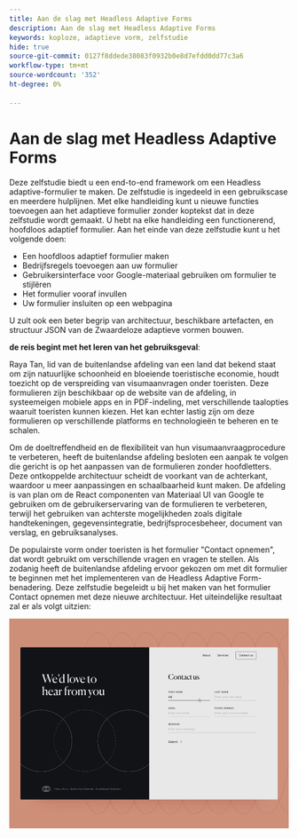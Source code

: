 ```yaml
---
title: Aan de slag met Headless Adaptive Forms
description: Aan de slag met Headless Adaptive Forms
keywords: koploze, adaptieve vorm, zelfstudie
hide: true
source-git-commit: 0127f8ddede38083f0932b0e8d7efdd0dd77c3a6
workflow-type: tm+mt
source-wordcount: '352'
ht-degree: 0%

---
```



# Aan de slag met Headless Adaptive Forms

Deze zelfstudie biedt u een end-to-end framework om een Headless adaptive-formulier te maken. De zelfstudie is ingedeeld in een gebruikscase en meerdere hulplijnen. Met elke handleiding kunt u nieuwe functies toevoegen aan het adaptieve formulier zonder koptekst dat in deze zelfstudie wordt gemaakt. U hebt na elke handleiding een functionerend, hoofdloos adaptief formulier. Aan het einde van deze zelfstudie kunt u het volgende doen:

* Een hoofdloos adaptief formulier maken
* Bedrijfsregels toevoegen aan uw formulier
* Gebruikersinterface voor Google-materiaal gebruiken om formulier te stijlëren
* Het formulier vooraf invullen 
* Uw formulier insluiten op een webpagina

U zult ook een beter begrip van architectuur, beschikbare artefacten, en structuur JSON van de Zwaardeloze adaptieve vormen bouwen.

**de reis begint met het leren van het gebruiksgeval**:

Raya Tan, lid van de buitenlandse afdeling van een land dat bekend staat om zijn natuurlijke schoonheid en bloeiende toeristische economie, houdt toezicht op de verspreiding van visumaanvragen onder toeristen. Deze formulieren zijn beschikbaar op de website van de afdeling, in systeemeigen mobiele apps en in PDF-indeling, met verschillende taalopties waaruit toeristen kunnen kiezen. Het kan echter lastig zijn om deze formulieren op verschillende platforms en technologieën te beheren en te schalen.

Om de doeltreffendheid en de flexibiliteit van hun visumaanvraagprocedure te verbeteren, heeft de buitenlandse afdeling besloten een aanpak te volgen die gericht is op het aanpassen van de formulieren zonder hoofdletters. Deze ontkoppelde architectuur scheidt de voorkant van de achterkant, waardoor u meer aanpassingen en schaalbaarheid kunt maken. De afdeling is van plan om de React componenten van Materiaal UI van Google te gebruiken om de gebruikerservaring van de formulieren te verbeteren, terwijl het gebruiken van achterste mogelijkheden zoals digitale handtekeningen, gegevensintegratie, bedrijfsprocesbeheer, document van verslag, en gebruiksanalyses.

De populairste vorm onder toeristen is het formulier &quot;Contact opnemen&quot;, dat wordt gebruikt om verschillende vragen en vragen te stellen. Als zodanig heeft de buitenlandse afdeling ervoor gekozen om met dit formulier te beginnen met het implementeren van de Headless Adaptive Form-benadering. Deze zelfstudie begeleidt u bij het maken van het formulier Contact opnemen met deze nieuwe architectuur. Het uiteindelijke resultaat zal er als volgt uitzien:

![ Contact de Hoofdloze adaptieve vorm van de V.S. ](assets/contact-us-headless-adaptive-forms.png)